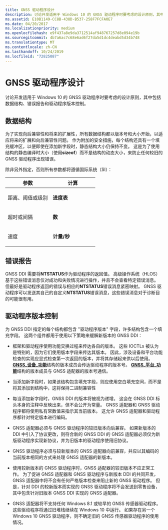 ```yaml
---
title: GNSS 驱动程序设计
description: 讨论开发适用于 Windows 10 的 GNSS 驱动程序时要考虑的设计原则，其中包括数据结构、错误报告和驱动程序版本控制。
ms.assetid: E10B1149-CC8B-438D-B537-258F7FCFA0E7
ms.date: 04/20/2017
ms.localizationpriority: medium
ms.openlocfilehash: e9f437a8e9da3712514af948767257d8e094e19b
ms.sourcegitcommit: 4b7a6ac7c68e6ad6f27da5d1dc4deabd5d34b748
ms.translationtype: MT
ms.contentlocale: zh-CN
ms.lasthandoff: 10/24/2019
ms.locfileid: "72825087"
---
```

# <a name="gnss-driver-design"></a>GNSS 驱动程序设计


讨论开发适用于 Windows 10 的 GNSS 驱动程序时要考虑的设计原则，其中包括数据结构、错误报告和驱动程序版本控制。

## <a name="data-structures"></a>数据结构


为了实现向后兼容性和将来的扩展性，所有数据结构都以版本号和大小开始，以适应将来的扩展和向后兼容性问题。 作为附加的安全措施，每个结构还具有一个填充缓冲区，以便即使在添加新字段时，静态结构大小仍保持不变。 这是为了使用结构的静态编译时大小（使用**sizeof**）而不是结构的动态大小，来防止任何较旧的 GNSS 驱动程序出现错误。

除非另外指定，否则所有参数都将遵循国际系统（SI）：

<table>
<colgroup>
<col width="50%" />
<col width="50%" />
</colgroup>
<thead>
<tr class="header">
<th>参数</th>
<th>计算</th>
</tr>
</thead>
<tbody>
<tr class="odd">
<td><p>距离、阈值或级别</p></td>
<td><p><strong>进度表</strong></p></td>
</tr>
<tr class="even">
<td><p>超时或间隔</p></td>
<td><p><strong>数</strong></p></td>
</tr>
<tr class="odd">
<td><p>速度</p></td>
<td><p><strong>计量/秒</strong></p></td>
</tr>
</tbody>
</table>

 

## <a name="error-reporting"></a>错误报告


GNSS DDI 需要将**NTSTATUS**作为驱动程序的返回值。 高级操作系统（HLOS）基于这些错误消息仅对成功和失败情况进行操作，并且不会查看特定错误消息。 但最好是驱动程序返回的错误与相应的**NTSTATUS**错误消息紧密映射。 GNSS 驱动程序可以发送其自己的自定义**NTSTATUS**错误消息，这些错误消息对于诊断目的可能很有用。

## <a name="driver-versioning"></a>驱动程序版本控制


为 GNSS DDI 指定的每个结构都包含 "驱动程序版本" 字段，许多结构包含一个填充字段。 这两个组件都用于使用以下策略来缓解新版本的 GNSS DDI：

-   框架和驱动程序使用功能交换过程来传达各自的版本。 这些 IOCTLs 被认为是特别的，因为它们使用版本字段来传达其版本。 因此，涉及设备和平台功能检查的实现应显式检查第一次返回的版本，并将其存储起来供以后使用。 [**GNSS\_设备\_功能**](https://docs.microsoft.com/windows-hardware/drivers/ddi/gnssdriver/ns-gnssdriver-gnss_device_capability)结构的版本成员会传达驱动程序的版本号。 [**GNSS\_平台\_功能**](https://docs.microsoft.com/windows-hardware/drivers/ddi/gnssdriver/ns-gnssdriver-gnss_platform_capability)结构的版本成员与 GNSS 适配器的版本号通信。

-   当添加新字段时，如果该结构包含填充字段，则应使用空白填充空间，而不是将其添加到结构中，这将保持二进制兼容性

-   每当添加新字段时，GNSS DDI 的版本将被视为递增。 这会在 GNSS DDI 标头本身的注释中反映出来，但不会公开为常量。 GNSS 适配器和 GNSS 驱动程序都将使用私有常数值来指示其当前版本。 这允许 GNSS 适配器和驱动程序都针对特定版本进行编码。

-   GNSS 适配器必须与 GNSS 驱动程序的较旧版本向后兼容。 如果新版本的 DDI 中引入了协议更改，则符合新的 GNSS DDI 的 GNSS 适配器必须仅为新版驱动程序实现新协议，并为旧版本的驱动程序使用旧协议。

-   GNSS 驱动程序必须与较新版本的 GNSS 适配器向前兼容，并应以其编码的当前版本相同的方式来处理 GNSS 适配器的新版本。

-   使用较新版本的 GNSS 驱动程序时，GNSS 适配器的较旧版本不应正常工作。 为了促进 GNSS 适配器和 GNSS 驱动程序与新版本 DDI 的共同开发，GNSS 适配器中将不会有任何严格版本检查来阻止新的 GNSS 驱动程序。 但是，针对 DDI 的较新版本而实现的 GNSS 驱动程序将不会发送到零售设备，其中包含针对旧版本 GNSS DDI 实现的 GNSS 适配器。

-   GNSS 适配器将不支持任何 Windows 8.1 或较早的 GNSS 传感器驱动程序。 这些驱动程序将通过旧堆栈继续在 Windows 10 中运行。 如果存在另一个 Windows 10 GNSS 驱动程序，则不确定旧的 GNSS 传感器驱动程序的使用情况。

 

 




